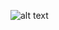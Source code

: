 ![alt text](https://img1.daumcdn.net/thumb/R1280x0/?scode=mtistory2&fname=https%3A%2F%2Fblog.kakaocdn.net%2Fdn%2FblnP8b%2FbtreJEibO5Z%2FFNnOzPaOkA9BmkBYZNE1C1%2Fimg.png)



